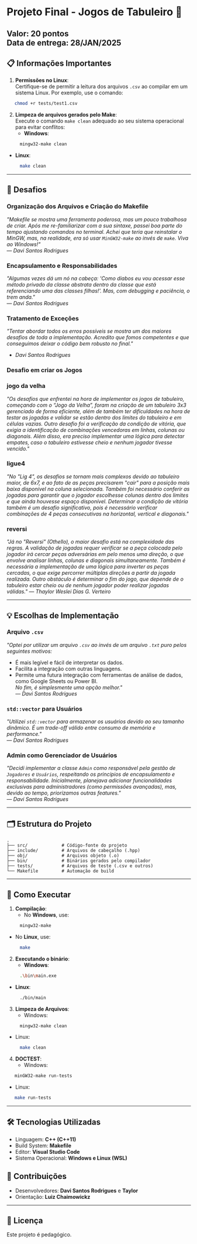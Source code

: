 # Projeto Final - Jogos de Tabuleiro 🎲

**Valor**: 20 pontos  
**Data de entrega**: 28/JAN/2025  
---
## 📋 Informações Importantes

1. **Permissões no Linux**:  
   Certifique-se de permitir a leitura dos arquivos `.csv` ao compilar em um sistema Linux. Por exemplo, use o comando:  
```bash
   chmod +r tests/test1.csv
```
2. **Limpeza de arquivos gerados pelo Make**:  
   Execute o comando `make clean` adequado ao seu sistema operacional para evitar conflitos:  
    - **Windows**:  
```bash
     mingw32-make clean
```
   - **Linux**:  
```bash
     make clean
```

---
## 🌟 Desafios

### Organização dos Arquivos e Criação do Makefile
*"Makefile se mostra uma ferramenta poderosa, mas um pouco trabalhosa de criar. Após me re-familiarizar com a sua sintaxe, passei boa parte do tempo ajustando comandos no terminal. Achei que teria que reinstalar o MinGW, mas, na realidade, era só usar `MinGW32-make` ao invés de `make`. Viva ao Windows!"*  
— *Davi Santos Rodrigues*  

### Encapsulamento e Responsabilidades
*"Algumas vezes dá um nó na cabeça: 'Como diabos eu vou acessar esse método privado da classe abstrata dentro da classe que está referenciando uma das classes filhas!'. Mas, com debugging e paciência, o trem anda."*  
— *Davi Santos Rodrigues*  

### Tratamento de Exceções
*"Tentar abordar todos os erros possíveis se mostra um dos maiores desafios de toda a implementação. Acredito que fomos competentes e que conseguimos deixar o código bem robusto no final."*
- *Davi Santos Rodrigues*

### Desafio em criar os Jogos 
### jogo da velha
*"Os desafios que enfrentei na hora de implementar os jogos de tabuleiro, começando com o “Jogo da Velha”, foram na criação de um tabuleiro 3x3 gerenciado de forma eficiente, além de também ter dificuldades na hora de testar as jogadas e validar se estão dentro dos limites do tabuleiro e em células vazias. Outro desafio foi a verificação da condição de vitória, que exigia a identificação de combinações vencedoras em linhas, colunas ou diagonais. Além disso, era preciso implementar uma lógica para detectar empates, caso o tabuleiro estivesse cheio e nenhum jogador tivesse vencido."*  

### ligue4
*"No "Lig 4", os desafios se tornam mais complexos devido ao tabuleiro maior, de 6x7, e ao fato de as peças precisarem "cair" para a posição mais baixa disponível na coluna selecionada. Também foi necessário conferir as jogadas para garantir que o jogador escolhesse colunas dentro dos limites e que ainda houvesse espaço disponível. Determinar a condição de vitória também é um desafio significativo, pois é necessário verificar combinações de 4 peças consecutivas na horizontal, vertical e diagonais."*  

### reversi 
*"Já no "Reversi" (Othello), o maior desafio está na complexidade das regras. A validação de jogadas requer verificar se a peça colocada pelo jogador irá cercar peças adversárias em pelo menos uma direção, o que envolve analisar linhas, colunas e diagonais simultaneamente. Também é necessária a implementação de uma lógica para inverter as peças cercadas, o que exige percorrer múltiplas direções a partir da jogada realizada. Outro obstáculo é determinar o fim do jogo, que depende de o tabuleiro estar cheio ou de nenhum jogador poder realizar jogadas válidas."*
— *Thaylor Weslei Dias G. Verteiro* 

---
## 💡 Escolhas de Implementação

### Arquivo `.csv`
*"Optei por utilizar um arquivo `.csv` ao invés de um arquivo `.txt` puro pelos seguintes motivos:*  
- É mais legível e fácil de interpretar os dados.  
- Facilita a integração com outras linguagens.  
- Permite uma futura integração com ferramentas de análise de dados, como Google Sheets ou Power BI.  
*No fim, é simplesmente uma opção melhor."*  
— *Davi Santos Rodrigues*

### `std::vector` para Usuários
*"Utilizei `std::vector` para armazenar os usuários devido ao seu tamanho dinâmico. É um trade-off válido entre consumo de memória e performance."*  
— *Davi Santos Rodrigues*

### Admin como Gerenciador de Usuários
*"Decidi implementar a classe `Admin` como responsável pela gestão de `Jogadores` e `Usuários`, respeitando os princípios de encapsulamento e responsabilidade. Inicialmente, planejava adicionar funcionalidades exclusivas para administradores (como permissões avançadas), mas, devido ao tempo, priorizamos outras features."*  
— *Davi Santos Rodrigues*  

---
## 🗂️ Estrutura do Projeto

```plaintext
.
├── src/             # Código-fonte do projeto
├── include/         # Arquivos de cabeçalho (.hpp)
├── obj/             # Arquivos objeto (.o)
├── bin/             # Binários gerados pelo compilador
├── tests/           # Arquivos de teste (.csv e outros)
└── Makefile         # Automação de build
```

---
## 🚀 Como Executar

1. **Compilação**:
   - No **Windows**, use:  
```bash
     mingw32-make
```
   - No **Linux**, use:  
```bash
     make
```

2. **Executando o binário**:
   - **Windows**:  
```bash
     .\bin\main.exe
```
   - **Linux**:  
```bash
     ./bin/main
```

3. **Limpeza de Arquivos**:
   - Windows:  
```bash
     mingw32-make clean
```
   - Linux:  
```bash
     make clean
```
4. **DOCTEST**:
   - Windows:
```bash
   minGW32-make run-tests
```
   - Linux:
```bash
   make run-tests
```
---
## 🛠️ Tecnologias Utilizadas

- Linguagem: **C++ (C++11)**
- Build System: **Makefile**
- Editor: **Visual Studio Code**
- Sistema Operacional: **Windows e Linux (WSL)**
## 🤝 Contribuições

- Desenvolvedores: **Davi Santos Rodrigues** e **Taylor**
- Orientação: **Luiz Chaimowickz**
---
## 📝 Licença
Este projeto é pedagógico.
